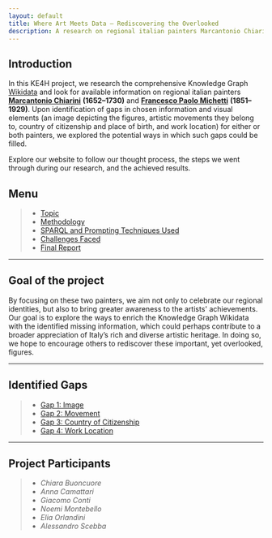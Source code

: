 ```yaml
---
layout: default
title: Where Art Meets Data – Rediscovering the Overlooked
description: A research on regional italian painters Marcantonio Chiarini and Francesco Paolo Michetti
---
```


## Introduction
In this KE4H project, we research the comprehensive Knowledge Graph <a href="https://www.wikidata.org/wiki/Wikidata:Main_Page" target="_blank">Wikidata</a> and look for available information on regional italian painters <a href="https://www.treccani.it/enciclopedia/marc-antonio-chiarini_%28Dizionario-Biografico%29/" target="_blank">**Marcantonio Chiarini**</a> **(1652–1730)** and <a href="https://www.treccani.it/enciclopedia/francesco-paolo-michetti_%28Dizionario-Biografico%29/" target="_blank">**Francesco Paolo Michetti**</a> **(1851–1929)**. Upon identification of gaps in chosen information and visual elements (an image depicting the figures, artistic movements they belong to, country of citizenship and place of birth, and work location) for either or both painters, we explored the potential ways in which such gaps could be filled.

Explore our website to follow our thought process, the steps we went through during our research, and the achieved results.

## Menu
> * [Topic](./topic.html)
> * [Methodology](./methodology.html)
> * [SPARQL and Prompting Techniques Used](./sparql.html)
> * [Challenges Faced](./challenges.html)
> * [Final Report](./final-report.html)

***

## Goal of the project
By focusing on these two painters, we aim not only to celebrate our regional identities, but also to bring greater awareness to the artists' achievements. Our goal is to explore the ways to enrich the Knowledge Graph Wikidata with the identified missing information, which could perhaps contribute to a broader appreciation of Italy’s rich and diverse artistic heritage. In doing so, we hope to encourage others to rediscover these important, yet overlooked, figures.

***

## Identified Gaps 
> * [Gap 1: Image](./gap1.html)
> * [Gap 2: Movement](./gap2.html)
> * [Gap 3: Country of Citizenship](./gap3.html)
> * [Gap 4: Work Location](./gap4.html)

***

## Project Participants 
> * *Chiara Buoncuore*
> * *Anna Camattari*
> * *Giacomo Conti*
> * *Noemi Montebello*
> * *Elia Orlandini*
> * *Alessandro Scebba*
